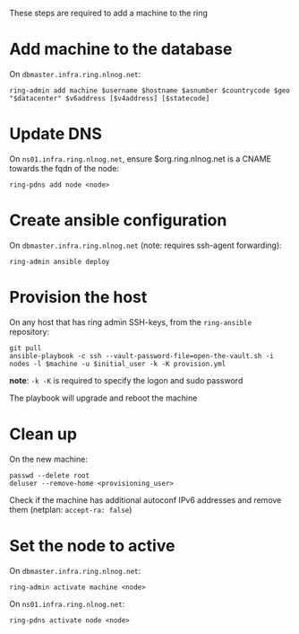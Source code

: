 These steps are required to add a machine to the ring

# Add machine to the database

On `dbmaster.infra.ring.nlnog.net`:

```
ring-admin add machine $username $hostname $asnumber $countrycode $geo "$datacenter" $v6address [$v4address] [$statecode]
```

# Update DNS

On `ns01.infra.ring.nlnog.net`, ensure $org.ring.nlnog.net is a CNAME towards the fqdn of the node:

```
ring-pdns add node <node>
```

# Create ansible configuration

On `dbmaster.infra.ring.nlnog.net` (note: requires ssh-agent forwarding):

```
ring-admin ansible deploy
```

# Provision the host

On any host that has ring admin SSH-keys, from the `ring-ansible` repository:

```
git pull
ansible-playbook -c ssh --vault-password-file=open-the-vault.sh -i nodes -l $machine -u $initial_user -k -K provision.yml
```

**note**: `-k -K` is required to specify the logon and sudo password

The playbook will upgrade and reboot the machine

# Clean up

On the new machine:

```
passwd --delete root
deluser --remove-home <provisioning_user>
```

Check if the machine has additional autoconf IPv6 addresses and remove them (netplan: `accept-ra: false`)

# Set the node to active

On `dbmaster.infra.ring.nlnog.net`:

```
ring-admin activate machine <node>
```

On `ns01.infra.ring.nlnog.net`:

```
ring-pdns activate node <node>
```

